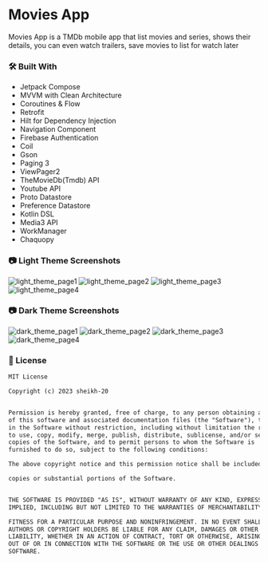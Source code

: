 # Movies App
Movies App is a TMDb mobile app that list movies and series, shows their details, you can even watch trailers, save movies to list for watch later 

### :hammer_and_wrench: Built With
* Jetpack Compose
* MVVM with Clean Architecture
* Coroutines & Flow
* Retrofit
* Hilt for Dependency Injection
* Navigation Component
* Firebase Authentication
* Coil
* Gson
* Paging 3
* ViewPager2
* TheMovieDb(Tmdb) API
* Youtube API
* Proto Datastore
* Preference Datastore
* Kotlin DSL
* Media3 API
* WorkManager
* Chaquopy

### :camera: Light Theme Screenshots

![light_theme_page1](https://github.com/sheikh-20/MoviesApp/assets/121604647/d4b5d654-7fea-4a10-b7ab-0dfbeeb2c132)
![light_theme_page2](https://github.com/sheikh-20/MoviesApp/assets/121604647/9dd96080-a022-4468-9a9d-91b30b232980)
![light_theme_page3](https://github.com/sheikh-20/MoviesApp/assets/121604647/35dc7138-a3da-4775-8839-edd363b54db9)
![light_theme_page4](https://github.com/sheikh-20/MoviesApp/assets/121604647/58f769ec-0759-4099-977f-9cadd31ef72e)


### :camera: Dark Theme Screenshots
![dark_theme_page1](https://github.com/sheikh-20/MoviesApp/assets/121604647/1bca78da-ce9b-4cfc-aef0-155ef2c27d46)
![dark_theme_page2](https://github.com/sheikh-20/MoviesApp/assets/121604647/cedfda13-445e-4c26-88b5-23b9e6d844a8)
![dark_theme_page3](https://github.com/sheikh-20/MoviesApp/assets/121604647/d016ceae-da2a-4f83-a191-0ae01d751791)
![dark_theme_page4](https://github.com/sheikh-20/MoviesApp/assets/121604647/d86fff8d-9a5a-4160-8db3-6ad5bcc95e96)


### :page_facing_up: License
```xml
MIT License

Copyright (c) 2023 sheikh-20


Permission is hereby granted, free of charge, to any person obtaining a copy
of this software and associated documentation files (the "Software"), to deal
in the Software without restriction, including without limitation the rights
to use, copy, modify, merge, publish, distribute, sublicense, and/or sell
copies of the Software, and to permit persons to whom the Software is
furnished to do so, subject to the following conditions:

The above copyright notice and this permission notice shall be included in all

copies or substantial portions of the Software.


THE SOFTWARE IS PROVIDED "AS IS", WITHOUT WARRANTY OF ANY KIND, EXPRESS OR
IMPLIED, INCLUDING BUT NOT LIMITED TO THE WARRANTIES OF MERCHANTABILITY,

FITNESS FOR A PARTICULAR PURPOSE AND NONINFRINGEMENT. IN NO EVENT SHALL THE
AUTHORS OR COPYRIGHT HOLDERS BE LIABLE FOR ANY CLAIM, DAMAGES OR OTHER
LIABILITY, WHETHER IN AN ACTION OF CONTRACT, TORT OR OTHERWISE, ARISING FROM,
OUT OF OR IN CONNECTION WITH THE SOFTWARE OR THE USE OR OTHER DEALINGS IN THE
SOFTWARE.
```
